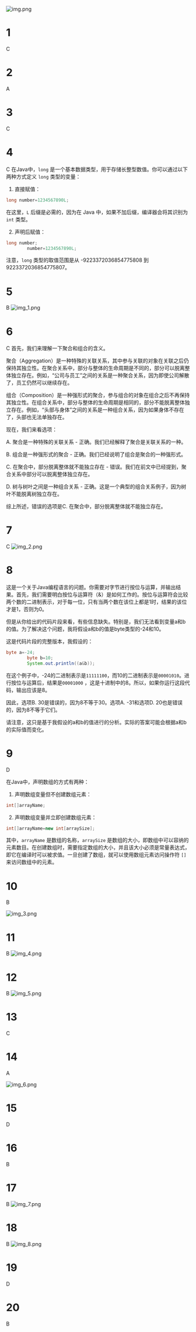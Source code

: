 ![img.png](img.png)

# 1

C

# 2

A

# 3

C

# 4

C
在Java中，`long` 是一个基本数据类型，用于存储长整型数值。你可以通过以下两种方式定义 `long` 类型的变量：

1. 直接赋值：

```java
long number=1234567890L;
```

在这里，`L` 后缀是必需的，因为在 Java 中，如果不加后缀，编译器会将其识别为 `int` 类型。

2. 声明后赋值：

```java
long number;
        number=1234567890L;
```

注意，`long` 类型的取值范围是从 -9223372036854775808 到 9223372036854775807。

# 5

B
![img_1.png](img_1.png)

# 6

C
首先，我们来理解一下聚合和组合的含义。

聚合（Aggregation）是一种特殊的关联关系，其中参与关联的对象在关联之后仍保持其独立性。在聚合关系中，部分与整体的生命周期是不同的，部分可以脱离整体独立存在。例如，“公司与员工”之间的关系是一种聚合关系，因为即使公司解散了，员工仍然可以继续存在。

组合（Composition）是一种强形式的聚合，参与组合的对象在组合之后不再保持其独立性。在组合关系中，部分与整体的生命周期是相同的，部分不能脱离整体独立存在。例如，“头部与身体”之间的关系是一种组合关系，因为如果身体不存在了，头部也无法单独存在。

现在，我们来看选项：

A. 聚合是一种特殊的关联关系 - 正确。我们已经解释了聚合是关联关系的一种。

B. 组合是一种强形式的聚合 - 正确。我们已经说明了组合是聚合的一种强形式。

C. 在聚合中，部分脱离整体就不能独立存在 - 错误。我们在前文中已经提到，聚合关系中部分可以脱离整体独立存在。

D. 树与树叶之间是一种组合关系 - 正确。这是一个典型的组合关系例子，因为树叶不能脱离树独立存在。

综上所述，错误的选项是C. 在聚合中，部分脱离整体就不能独立存在。

# 7

C
![img_2.png](img_2.png)

# 8

这是一个关于Java编程语言的问题。你需要对字节进行按位与运算，并输出结果。首先，我们需要明白按位与运算符（&）是如何工作的。按位与运算符会比较两个数的二进制表示，对于每一位，只有当两个数在该位上都是1时，结果的该位才是1，否则为0。

但是从你给出的代码片段来看，有些信息缺失。特别是，我们无法看到变量a和b的值。为了解决这个问题，我将假设a和b的值是byte类型的-24和10。

这是代码片段的完整版本，我假设的：

```java
byte a=-24;
        byte b=10;
        System.out.println((a&b));
```

在这个例子中，-24的二进制表示是`11111100`，而10的二进制表示是`00001010`。进行按位与运算后，结果是`00001000`
，这是十进制中的8。所以，如果你运行这段代码，输出应该是8。

因此，选项B. 30是错误的，因为8不等于30。选项A. -31和选项D. 20也是错误的，因为8不等于它们。

请注意，这只是基于我假设的a和b的值进行的分析。实际的答案可能会根据a和b的实际值而变化。

# 9

D

在Java中，声明数组的方式有两种：

1. 声明数组变量但不创建数组元素：

```java
int[]arrayName;
```

2. 声明数组变量并立即创建数组元素：

```java
int[]arrayName=new int[arraySize];
```

其中，`arrayName` 是数组的名称，`arraySize`
是数组的大小，即数组中可以容纳的元素数目。在创建数组时，需要指定数组的大小，并且该大小必须是常量表达式，即它在编译时可以被求值。一旦创建了数组，就可以使用数组元素访问操作符 `[]`
来访问数组中的元素。

# 10

B

![img_3.png](img_3.png)

# 11

B
![img_4.png](img_4.png)

# 12

B
![img_5.png](img_5.png)

# 13

C

# 14

A

![img_6.png](img_6.png)

# 15

D

# 16

B

# 17

B
![img_7.png](img_7.png)

# 18

B
![img_8.png](img_8.png)

# 19

D

# 20

B

